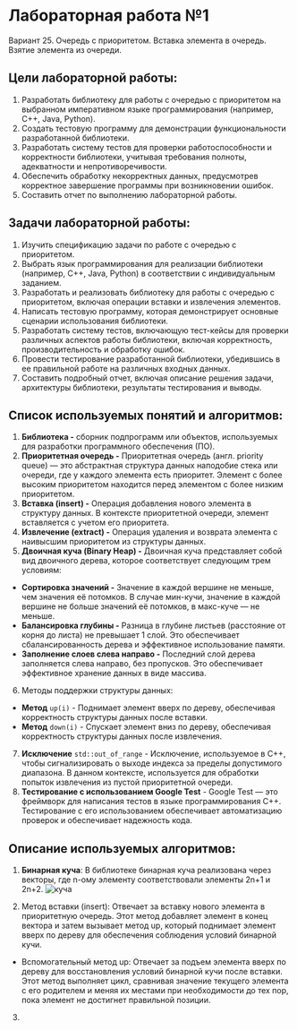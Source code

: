 # Лабораторная работа №1
Вариант 25. Очередь с приоритетом. Вставка элемента в очередь. Взятие элемента из очереди.

## Цели лабораторной работы:
1. Разработать библиотеку для работы с очередью с приоритетом на выбранном императивном языке программирования (например, C++, Java, Python).
2. Создать тестовую программу для демонстрации функциональности разработанной библиотеки.
3. Разработать систему тестов для проверки работоспособности и корректности библиотеки, учитывая требования полноты, адекватности и непротиворечивости.
4. Обеспечить обработку некорректных данных, предусмотрев корректное завершение программы при возникновении ошибок.
5. Составить отчет по выполнению лабораторной работы.

## Задачи лабораторной работы:
1. Изучить спецификацию задачи по работе с очередью с приоритетом.
2. Выбрать язык программирования для реализации библиотеки (например, C++, Java, Python) в соответствии с индивидуальным заданием.
3. Разработать и реализовать библиотеку для работы с очередью с приоритетом, включая операции вставки и извлечения элементов.
4. Написать тестовую программу, которая демонстрирует основные сценарии использования библиотеки.
5. Pазработать систему тестов, включающую тест-кейсы для проверки различных аспектов работы библиотеки, включая корректность, производительность и обработку ошибок.
6. Провести тестирование разработанной библиотеки, убедившись в ее правильной работе на различных входных данных.
7. Составить подробный отчет, включая описание решения задачи, архитектуры библиотеки, результаты тестирования и выводы.

## Список используемых понятий и алгоритмов:
1. **Библиотека -** сборник подпрограмм или объектов, используемых для разработки программного обеспечения (ПО).
2. **Приоритетная очередь -** Приоритетная очередь (англ. priority queue) — это абстрактная структура данных наподобие стека или очереди, где у каждого элемента есть приоритет. Элемент с более высоким приоритетом находится перед элементом с более низким приоритетом.
3. **Вставка (insert) -** Операция добавления нового элемента в структуру данных. В контексте приоритетной очереди, элемент вставляется с учетом его приоритета.
4. **Извлечение (extract) -** Операция удаления и возврата элемента с наивысшим приоритетом из структуры данных.
5. **Двоичная куча (Binary Heap) -** Двоичная куча представляет собой вид двоичного дерева, которое соответствует следующим трем условиям:
- **Сортировка значений -** Значение в каждой вершине не меньше, чем значения её потомков. В случае мин-кучи, значение в каждой вершине не больше значений её потомков, в макс-куче — не меньше.
- **Балансировка глубины -** Разница в глубине листьев (расстояние от корня до листа) не превышает 1 слой. Это обеспечивает сбалансированность дерева и эффективное использование памяти.
- **Заполнение слоев слева направо -** Последний слой дерева заполняется слева направо, без пропусков. Это обеспечивает эффективное хранение данных в виде массива.
6. Методы поддержки структуры данных:

- **Метод** `up(i)` - Поднимает элемент вверх по дереву, обеспечивая корректность структуры данных после вставки.
- **Метод** `down(i)` - Спускает элемент вниз по дереву, обеспечивая корректность структуры данных после извлечения.
7. **Исключение** `std::out_of_range` - Исключение, используемое в C++, чтобы сигнализировать о выходе индекса за пределы допустимого диапазона. В данном контексте, используется для обработки попыток извлечения из пустой приоритетной очереди.
8. **Тестирование с использованием Google Test** - Google Test — это фреймворк для написания тестов в языке программирования C++. Тестирование с его использованием обеспечивает автоматизацию проверок и обеспечивает надежность кода.

## Описание используемых алгоритмов:
1. **Бинарная куча**: В библиотеке бинарная куча реализована через векторы, где n-ому элементу соответствовали элементы 2n+1 и 2n+2.
   ![куча](https://upload.wikimedia.org/wikipedia/commons/thumb/0/07/%D0%A1%D0%BE%D1%80%D1%82%D0%B8%D1%80%D1%83%D1%8E%D1%89%D0%B5%D0%B5_%D0%B4%D0%B5%D1%80%D0%B5%D0%B2%D0%BE.svg/1200px-%D0%A1%D0%BE%D1%80%D1%82%D0%B8%D1%80%D1%83%D1%8E%D1%89%D0%B5%D0%B5_%D0%B4%D0%B5%D1%80%D0%B5%D0%B2%D0%BE.svg.png)

2. Метод вставки (insert): Отвечает за вставку нового элемента в приоритетную очередь. Этот метод добавляет элемент в конец вектора и затем вызывает метод up, который поднимает элемент вверх по дереву для обеспечения соблюдения условий бинарной кучи.
- Вспомогательный метод up: Отвечает за подъем элемента вверх по дереву для восстановления условий бинарной кучи после вставки. Этот метод выполняет цикл, сравнивая значение текущего элемента с его родителем и меняя их местами при необходимости до тех пор, пока элемент не достигнет правильной позиции.

3. 
